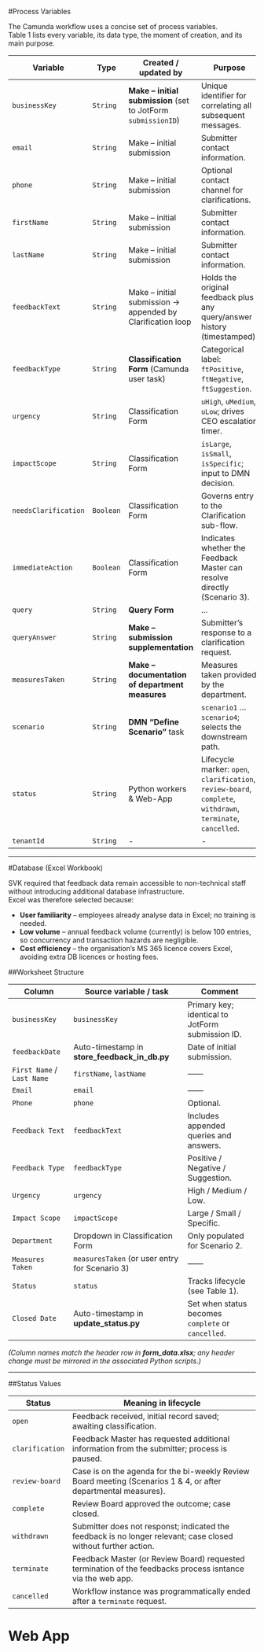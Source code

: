 #Process Variables  

The Camunda workflow uses a concise set of process variables.  
Table 1 lists every variable, its data type, the moment of creation, and its main purpose.

| Variable | Type | Created / updated by | Purpose |
|----------|------|----------------------|---------|
| `businessKey` | `String` | **Make – initial submission** (set to JotForm `submissionID`) | Unique identifier for correlating all subsequent messages. |
| `email` | `String` | Make – initial submission | Submitter contact information. |
| `phone` | `String` | Make – initial submission | Optional contact channel for clarifications. |
| `firstName` | `String` | Make – initial submission | Submitter contact information. |
| `lastName` | `String` | Make – initial submission | Submitter contact information. |
| `feedbackText` | `String` | Make – initial submission → appended by Clarification loop | Holds the original feedback plus any query/answer history (timestamped). |
| `feedbackType` | `String` | **Classification Form** (Camunda user task) | Categorical label: `ftPositive`, `ftNegative`, `ftSuggestion`. |
| `urgency` | `String` | Classification Form | `uHigh`, `uMedium`, `uLow`; drives CEO escalation timer. |
| `impactScope` | `String` | Classification Form | `isLarge`, `isSmall`, `isSpecific`; input to DMN decision. |
| `needsClarification` | `Boolean` | Classification Form | Governs entry to the Clarification sub-flow. |
| `immediateAction` | `Boolean` | Classification Form | Indicates whether the Feedback Master can resolve directly (Scenario 3). |
| `query` | `String` | **Query Form** | ... |
| `queryAnswer` | `String` | **Make – submission supplementation** | Submitter’s response to a clarification request. |
| `measuresTaken` | `String` | **Make – documentation of department measures** | Measures taken provided by the department. |
| `scenario` | `String` | **DMN “Define Scenario”** task | `scenario1` … `scenario4`; selects the downstream path. |
| `status` | `String` | Python workers & Web-App | Lifecycle marker: `open`, `clarification`, `review-board`, `complete`, `withdrawn`, `terminate`, `cancelled`. |
| `tenantId` | `String` | - | - |

---

#Database (Excel Workbook)  

SVK required that feedback data remain accessible to non-technical staff without introducing additional database infrastructure.  
Excel was therefore selected because:

* **User familiarity** – employees already analyse data in Excel; no training is needed.  
* **Low volume** – annual feedback volume (currently) is below 100 entries, so concurrency and transaction hazards are negligible.  
* **Cost efficiency** – the organisation’s MS 365 licence covers Excel, avoiding extra DB licences or hosting fees.   

##Worksheet Structure  

| Column | Source variable / task | Comment |
|--------|-----------------------|---------|
| `businessKey` | `businessKey` | Primary key; identical to JotForm submission ID. |
| `feedbackDate` | Auto-timestamp in **store_feedback_in_db.py** | Date of initial submission. |
| `First Name` / `Last Name` | `firstName`, `lastName` | —— |
| `Email` | `email` | —— |
| `Phone` | `phone` | Optional. |
| `Feedback Text` | `feedbackText` | Includes appended queries and answers. |
| `Feedback Type` | `feedbackType` | Positive / Negative / Suggestion. |
| `Urgency` | `urgency` | High / Medium / Low. |
| `Impact Scope` | `impactScope` | Large / Small / Specific. |
| `Department` | Dropdown in Classification Form | Only populated for Scenario 2. |
| `Measures Taken` | `measuresTaken` (or user entry for Scenario 3) | —— |
| `Status` | `status` | Tracks lifecycle (see Table 1). |
| `Closed Date` | Auto-timestamp in **update_status.py** | Set when status becomes `complete` or `cancelled`. |

*(Column names match the header row in **form_data.xlsx**; any header change must be mirrored in the associated Python scripts.)*

---

##Status Values  

| Status | Meaning in lifecycle |
|--------|----------------------|
| `open` | Feedback received, initial record saved; awaiting classification. |
| `clarification` | Feedback Master has requested additional information from the submitter; process is paused. |
| `review-board` | Case is on the agenda for the bi-weekly Review Board meeting (Scenarios 1 & 4, or after departmental measures). |
| `complete` | Review Board approved the outcome; case closed. |
| `withdrawn` | Submitter does not responst; indicated the feedback is no longer relevant; case closed without further action. |
| `terminate` | Feedback Master (or Review Board) requested termination of the feedbacks process isntance via the web app. |
| `cancelled` | Workflow instance was programmatically ended after a `terminate` request. |





# Web App

